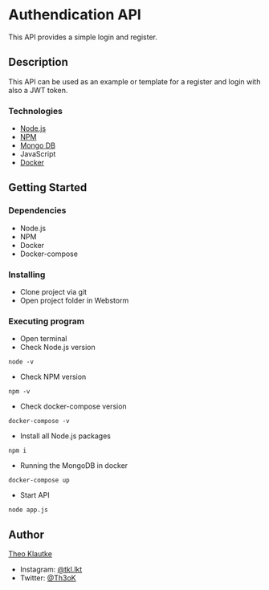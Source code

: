 # Authendication API

This API provides a simple login and register.

## Description

This API can be used as an example or template for a register and login with also a JWT token.

### Technologies

* [Node.js](https://nodejs.org/en/)
* [NPM](https://www.npmjs.com/)
* [Mongo DB](https://www.mongodb.com/)
* JavaScript
* [Docker](https://www.docker.com/) 

## Getting Started

### Dependencies

* Node.js
* NPM
* Docker 
* Docker-compose

### Installing

* Clone project via git
* Open project folder in Webstorm

### Executing program

* Open terminal
* Check Node.js version

```
node -v
```

* Check NPM version

```
npm -v
```

* Check docker-compose version

```
docker-compose -v
```

* Install all Node.js packages

```
npm i
```

* Running the MongoDB in docker

```
docker-compose up
```

* Start API

```
node app.js
```

## Author

[Theo Klautke](https://github.com/tklautke)

* Instagram: [@tkl.lkt](https://www.instagram.com/tkl.lkt/)
* Twitter: [@Th3oK](https://twitter.com/Th3oK)
